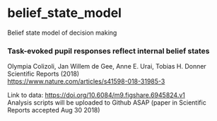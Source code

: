 # belief_state_model
Belief state model of decision making

### Task-evoked pupil responses reflect internal belief states
Olympia Colizoli, Jan Willem de Gee, Anne E. Urai, Tobias H. Donner <br>
Scientific Reports (2018) <br>
https://www.nature.com/articles/s41598-018-31985-3

Link to data: https://doi.org/10.6084/m9.figshare.6945824.v1 <br>
Analysis scripts will be uploaded to Github ASAP (paper in Scientific Reports accepted Aug 30 2018)
